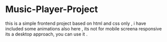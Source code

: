 # Music-Player-Project
this is a simple frontend project based on html and css only , i have included some animations also here , its not for mobile screena responsive its a desktop approach, you can use it .
